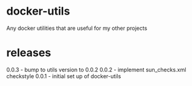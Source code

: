 # docker-utils
Any docker utilities that are useful for my other projects

# releases
0.0.3 - bump to utils version to 0.0.2
0.0.2 - implement sun_checks.xml checkstyle
0.0.1 - initial set up of docker-utils